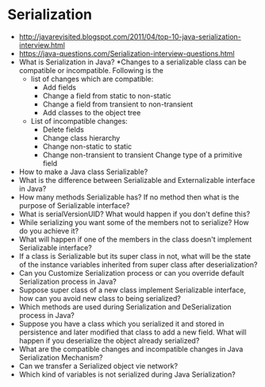 # Serialization
* http://javarevisited.blogspot.com/2011/04/top-10-java-serialization-interview.html
* https://java-questions.com/Serialization-interview-questions.html
* What is Serialization in Java?
  *Changes to a serializable class can be compatible or incompatible. Following is the 
    * list of changes which are compatible:
        * Add fields
        * Change a field from static to non-static
        * Change a field from transient to non-transient
        * Add classes to the object tree
     * List of incompatible changes:
        * Delete fields
        * Change class hierarchy
        * Change non-static to static
        * Change non-transient to transient
Change type of a primitive field
* How to make a Java class Serializable?
* What is the difference between Serializable and Externalizable interface in Java?
* How many methods Serializable has? If no method then what is the purpose of Serializable interface?
* What is serialVersionUID? What would happen if you don't define this?
* While serializing you want some of the members not to serialize? How do you achieve it?
* What will happen if one of the members in the class doesn't implement Serializable interface?
* If a class is Serializable but its super class in not, what will be the state of the instance variables inherited from super class after deserialization?
* Can you Customize Serialization process or can you override default Serialization process in Java?
* Suppose super class of a new class implement Serializable interface, how can you avoid new class to being serialized?
* Which methods are used during Serialization and DeSerialization process in Java?
* Suppose you have a class which you serialized it and stored in persistence and later modified that class to add a new field. What will happen if you deserialize the object already serialized?
* What are the compatible changes and incompatible changes in Java Serialization Mechanism?
* Can we transfer a Serialized object vie network?
* Which kind of variables is not serialized during Java Serialization?
